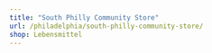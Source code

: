 ```yaml
---
title: "South Philly Community Store"
url: /philadelphia/south-philly-community-store/
shop: Lebensmittel
---
```

